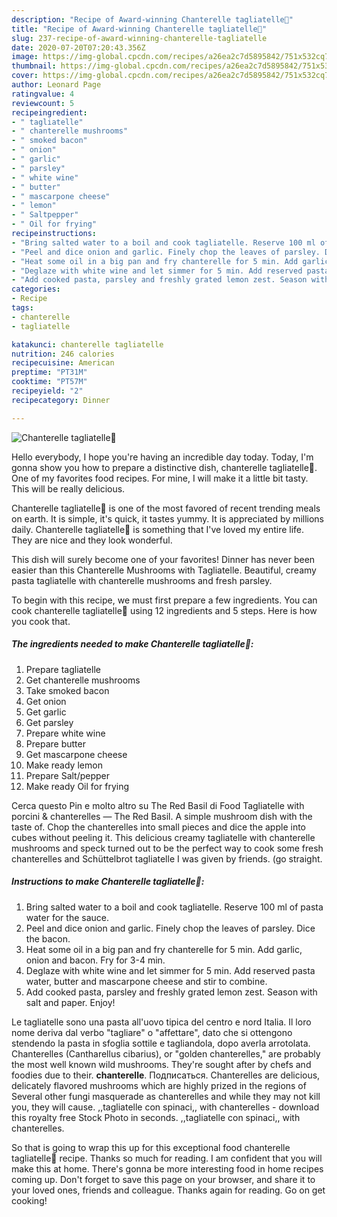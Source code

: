 ```yaml
---
description: "Recipe of Award-winning Chanterelle tagliatelle🧡"
title: "Recipe of Award-winning Chanterelle tagliatelle🧡"
slug: 237-recipe-of-award-winning-chanterelle-tagliatelle
date: 2020-07-20T07:20:43.356Z
image: https://img-global.cpcdn.com/recipes/a26ea2c7d5895842/751x532cq70/chanterelle-tagliatelle🧡-recipe-main-photo.jpg
thumbnail: https://img-global.cpcdn.com/recipes/a26ea2c7d5895842/751x532cq70/chanterelle-tagliatelle🧡-recipe-main-photo.jpg
cover: https://img-global.cpcdn.com/recipes/a26ea2c7d5895842/751x532cq70/chanterelle-tagliatelle🧡-recipe-main-photo.jpg
author: Leonard Page
ratingvalue: 4
reviewcount: 5
recipeingredient:
- " tagliatelle"
- " chanterelle mushrooms"
- " smoked bacon"
- " onion"
- " garlic"
- " parsley"
- " white wine"
- " butter"
- " mascarpone cheese"
- " lemon"
- " Saltpepper"
- " Oil for frying"
recipeinstructions:
- "Bring salted water to a boil and cook tagliatelle. Reserve 100 ml of pasta water for the sauce."
- "Peel and dice onion and garlic. Finely chop the leaves of parsley. Dice the bacon."
- "Heat some oil in a big pan and fry chanterelle for 5 min. Add garlic, onion and bacon. Fry for 3-4 min."
- "Deglaze with white wine and let simmer for 5 min. Add reserved pasta water, butter and mascarpone cheese and stir to combine."
- "Add cooked pasta, parsley and freshly grated lemon zest. Season with salt and paper. Enjoy!"
categories:
- Recipe
tags:
- chanterelle
- tagliatelle

katakunci: chanterelle tagliatelle 
nutrition: 246 calories
recipecuisine: American
preptime: "PT31M"
cooktime: "PT57M"
recipeyield: "2"
recipecategory: Dinner

---
```



![Chanterelle tagliatelle🧡](https://img-global.cpcdn.com/recipes/a26ea2c7d5895842/751x532cq70/chanterelle-tagliatelle🧡-recipe-main-photo.jpg)

Hello everybody, I hope you're having an incredible day today. Today, I'm gonna show you how to prepare a distinctive dish, chanterelle tagliatelle🧡. One of my favorites food recipes. For mine, I will make it a little bit tasty. This will be really delicious.

Chanterelle tagliatelle🧡 is one of the most favored of recent trending meals on earth. It is simple, it's quick, it tastes yummy. It is appreciated by millions daily. Chanterelle tagliatelle🧡 is something that I've loved my entire life. They are nice and they look wonderful.

This dish will surely become one of your favorites! Dinner has never been easier than this Chanterelle Mushrooms with Tagliatelle. Beautiful, creamy pasta tagliatelle with chanterelle mushrooms and fresh parsley.


To begin with this recipe, we must first prepare a few ingredients. You can cook chanterelle tagliatelle🧡 using 12 ingredients and 5 steps. Here is how you cook that.

<!--inarticleads1-->

##### The ingredients needed to make Chanterelle tagliatelle🧡:

1. Prepare  tagliatelle
1. Get  chanterelle mushrooms
1. Take  smoked bacon
1. Get  onion
1. Get  garlic
1. Get  parsley
1. Prepare  white wine
1. Prepare  butter
1. Get  mascarpone cheese
1. Make ready  lemon
1. Prepare  Salt/pepper
1. Make ready  Oil for frying


Cerca questo Pin e molto altro su The Red Basil di Food Tagliatelle with porcini &amp; chanterelles — The Red Basil. A simple mushroom dish with the taste of. Chop the chanterelles into small pieces and dice the apple into cubes without peeling it. This delicious creamy tagliatelle with chanterelle mushrooms and speck turned out to be the perfect way to cook some fresh chanterelles and Schüttelbrot tagliatelle I was given by friends. (go straight. 

<!--inarticleads2-->

##### Instructions to make Chanterelle tagliatelle🧡:

1. Bring salted water to a boil and cook tagliatelle. Reserve 100 ml of pasta water for the sauce.
1. Peel and dice onion and garlic. Finely chop the leaves of parsley. Dice the bacon.
1. Heat some oil in a big pan and fry chanterelle for 5 min. Add garlic, onion and bacon. Fry for 3-4 min.
1. Deglaze with white wine and let simmer for 5 min. Add reserved pasta water, butter and mascarpone cheese and stir to combine.
1. Add cooked pasta, parsley and freshly grated lemon zest. Season with salt and paper. Enjoy!


Le tagliatelle sono una pasta all&#39;uovo tipica del centro e nord Italia. Il loro nome deriva dal verbo &#34;tagliare&#34; o &#34;affettare&#34;, dato che si ottengono stendendo la pasta in sfoglia sottile e tagliandola, dopo averla arrotolata. Chanterelles (Cantharellus cibarius), or &#34;golden chanterelles,&#34; are probably the most well known wild mushrooms. They&#39;re sought after by chefs and foodies due to their. ____chanterelle____. Подписаться. Chanterelles are delicious, delicately flavored mushrooms which are highly prized in the regions of Several other fungi masquerade as chanterelles and while they may not kill you, they will cause. ,,tagliatelle con spinaci,, with chanterelles - download this royalty free Stock Photo in seconds. ,,tagliatelle con spinaci,, with chanterelles. 

So that is going to wrap this up for this exceptional food chanterelle tagliatelle🧡 recipe. Thanks so much for reading. I am confident that you will make this at home. There's gonna be more interesting food in home recipes coming up. Don't forget to save this page on your browser, and share it to your loved ones, friends and colleague. Thanks again for reading. Go on get cooking!
